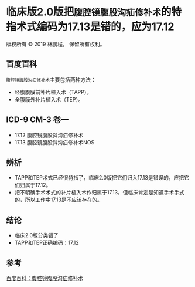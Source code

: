 # 临床版2.0版把`腹腔镜腹股沟疝修补术`的特指术式编码为17.13是错的，应为17.12

版权所有 © 2019 林鹏程， 保留所有权利。

## 百度百科

`腹腔镜腹股沟疝修补术`主要包括两种方法：
- 经腹腹膜前补片植入术（TAPP），
- 全腹膜外补片植入术（TEP）。

## ICD-9 CM-3 卷一

- 17.12 腹腔镜腹股斜沟疝修补术
- 17.13 腹腔镜腹股斜沟疝修补术NOS

## 辨析

- TAPP和TEP术式已经很特指了，临床2.0版把它们归入17.13是错误的，应把它们归属于17.12。
- 把不明确手术术式的补片植入术作归属于17.13，但临床肯定是知道手术手式的，所以工作中17.13是不应该存在的。

## 结论

- 临床2.0版分类错了
- TAPP和TEP正确编码：17.12

## 参考
[百度百科：腹腔镜腹股沟疝修补术](https://baike.baidu.com/item/%E8%85%B9%E8%85%94%E9%95%9C%E8%85%B9%E8%82%A1%E6%B2%9F%E7%96%9D%E4%BF%AE%E8%A1%A5%E6%9C%AF/22542857)
